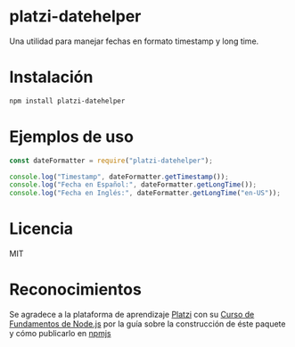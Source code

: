 # platzi-datehelper

Una utilidad para manejar fechas en formato timestamp y long time.

# Instalación

```bash
npm install platzi-datehelper
```

# Ejemplos de uso

```javascript
const dateFormatter = require("platzi-datehelper");

console.log("Timestamp", dateFormatter.getTimestamp());
console.log("Fecha en Español:", dateFormatter.getLongTime());
console.log("Fecha en Inglés:", dateFormatter.getLongTime("en-US"));
```

# Licencia

MIT

# Reconocimientos

Se agradece a la plataforma de aprendizaje [Platzi](https://platzi.com/) con su [Curso de Fundamentos de Node.js](https://platzi.com/cursos/nodejs/) por la guía sobre la construcción de éste paquete y cómo publicarlo en [npmjs](https://www.npmjs.com/)
